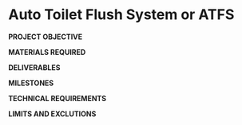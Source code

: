 # Auto Toilet Flush System or ATFS

**PROJECT OBJECTIVE**

**MATERIALS REQUIRED**

**DELIVERABLES**

**MILESTONES**

**TECHNICAL REQUIREMENTS**

**LIMITS AND EXCLUTIONS**
